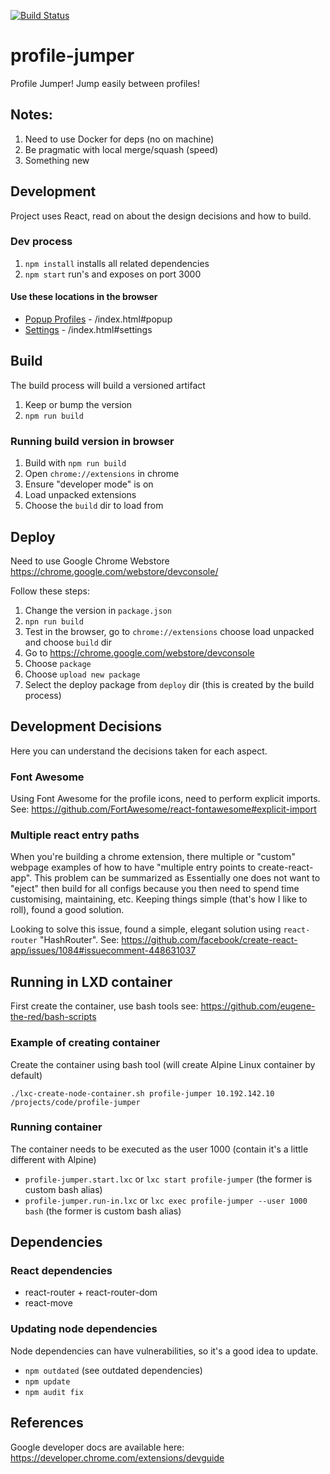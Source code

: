 
[![Build Status](https://travis-ci.org/profile-jumper/profile-jumper.svg?branch=master)](https://travis-ci.org/profile-jumper/profile-jumper)

# profile-jumper
Profile Jumper! Jump easily between profiles!

## Notes:
1. Need to use Docker for deps (no on machine)
2. Be pragmatic with local merge/squash (speed)
3. Something new

## Development
Project uses React, read on about the design decisions and how to build.

### Dev process 
1. `npm install` installs all related dependencies
2. `npm start` run's and exposes on port 3000 

#### Use these locations in the browser
* [Popup Profiles](http://10.192.142.10:3000/index.html#popup) - /index.html#popup
* [Settings](http://10.192.142.10:3000/index.html#settings) - /index.html#settings

## Build
The build process will build a versioned artifact
1. Keep or bump the version 
2. `npm run build`

### Running build version in browser
1. Build with `npm run build`
2. Open `chrome://extensions` in chrome
3. Ensure "developer mode" is on
4. Load unpacked extensions
5. Choose the `build` dir to load from

## Deploy
Need to use Google Chrome Webstore https://chrome.google.com/webstore/devconsole/

Follow these steps:
1. Change the version in `package.json`
2. `npn run build`
3. Test in the browser, go to `chrome://extensions` choose load unpacked and choose `build` dir
4. Go to https://chrome.google.com/webstore/devconsole
5. Choose `package`
6. Choose `upload new package`
7. Select the deploy package from `deploy` dir (this is created by the build process)



## Development Decisions
Here you can understand the decisions taken for each aspect.

### Font Awesome
Using Font Awesome for the profile icons, need to perform explicit imports.
See: https://github.com/FortAwesome/react-fontawesome#explicit-import

### Multiple react entry paths
When you're building a chrome extension, there multiple or "custom" webpage examples of how to have "multiple entry points to create-react-app". This problem can be summarized as Essentially one does not want to "eject" then build for all configs because you then need to spend time customising, maintaining, etc. Keeping things simple (that's how I like to roll), found a good solution.

Looking to solve this issue, found a simple, elegant solution using ```react-router``` "HashRouter".
See: https://github.com/facebook/create-react-app/issues/1084#issuecomment-448631037

## Running in LXD container
First create the container, use bash tools see: https://github.com/eugene-the-red/bash-scripts

### Example of creating container
Create the container using bash tool (will create Alpine Linux container by default)

`./lxc-create-node-container.sh profile-jumper 10.192.142.10 /projects/code/profile-jumper`

### Running container
The container needs to be executed as the user 1000 (contain it's a little different with Alpine)
* `profile-jumper.start.lxc` or `lxc start profile-jumper` (the former is custom bash alias)
* `profile-jumper.run-in.lxc` or `lxc exec profile-jumper --user 1000 bash` (the former is custom bash alias)

## Dependencies

### React dependencies
* react-router + react-router-dom
* react-move

### Updating node dependencies
Node dependencies can have vulnerabilities, so it's a good idea to update.
* `npm outdated` (see outdated dependencies)
* `npm update`
* `npm audit fix`


## References
Google developer docs are available here:
https://developer.chrome.com/extensions/devguide
